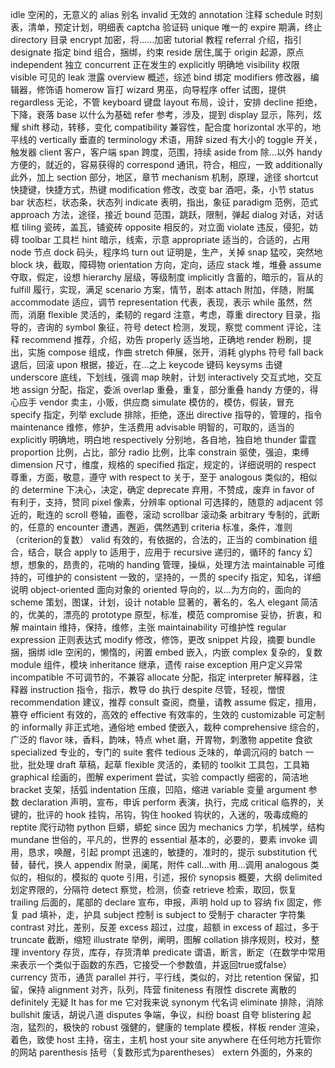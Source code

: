 idle               空闲的，无意义的
alias              别名
invalid            无效的
annotation         注释
schedule           时刻表，清单，预定计划，明细表
captcha            验证码
unique             唯一的
expire             期满，终止
directory          目录
encrypt            加密，将……加密
tutorial           教程
referral           介绍，指引
designate          指定
bind               组合，捆绑，约束
reside             居住,属于
origin             起源，原点
independent        独立
concurrent         正在发生的
explicitly         明确地
visibility         权限
visible            可见的
leak               泄露
overview           概述，综述
bind               绑定
modifiers          修改器，编辑器，修饰语
homerow            盲打
wizard             男巫，向导程序
offer              试图，提供
regardless         无论，不管
keyboard           键盘
layout             布局，设计，安排
decline            拒绝，下降，衰落
base               以什么为基础
refer              参考，涉及，提到
display            显示，陈列，炫耀
shift              移动，转移，变化
compatibility      兼容性，配合度
horizontal         水平的，地平线的
vertically         垂直的
terminology        术语，用辞
sized              有大小的
toggle             开关，触发器
client             客户，客户端
span               跨度，范围，持续
aside from         除…以外
handy              方便的，就近的，容易获得的
correspond         通讯，符合，相应，一致
additionally       此外，加上
section            部分，地区，章节
mechanism          机制，原理，途径
shortcut           快捷键，快捷方式，热键
modification       修改，改变
bar                酒吧，条，小节
status bar         状态栏，状态条，状态列
indicate           表明，指出，象征
paradigm           范例，范式
approach           方法，途径，接近
bound              范围，跳跃，限制，弹起
dialog             对话，对话框
tiling             瓷砖，盖瓦，铺瓷砖
opposite           相反的，对立面
violate            违反，侵犯，妨碍
toolbar            工具栏
hint               暗示，线索，示意
appropriate        适当的，合适的，占用
node               节点
dock               码头，程序坞
turn out           证明是，生产，关掉
snap               猛咬，突然地
block              块，截取，障碍物
orientation        方向，定向，适应
stack              堆，堆叠
assume             夺取，假定，设想
hierarchy          层级，等级制度
implicitly         含蓄的，暗示的，盲从的
fulfill            履行，实现，满足
scenario           方案，情节，剧本
attach             附加，伴随，附属
accommodate        适应，调节
representation     代表，表现，表示
while              虽然，然而，消磨
flexible           灵活的，柔韧的
regard             注意，考虑，尊重
directory          目录，指导的，咨询的
symbol             象征，符号
detect             检测，发现，察觉
comment            评论，注释
recommend          推荐，介绍，劝告
properly           适当地，正确地
render             粉刷，提出，实施
compose            组成，作曲
stretch            伸展，张开，消耗
glyphs             符号
fall back          退后，回滚
upon               根据，接近，在…之上
keycode            键码
keysyms            击键
underscore         底线，下划线，强调
map                映射，计划
interactively      交互式地，交互地
assign             分配，指定，委派
overlap            重叠，重复，部分重叠
handy              方便的，得心应手
vendor             卖主，小贩，供应商
simulate           模仿的，模仿，假装，冒充
specify            指定，列举
exclude            排除，拒绝，逐出
directive          指导的，管理的，指令
maintenance        维修，修护，生活费用
advisable          明智的，可取的，适当的
explicitly         明确地，明白地
respectively       分别地，各自地，独自地
thunder            雷霆
proportion         比例，占比，部分
radio              比例，比率
constrain          驱使，强迫，束缚
dimension          尺寸，维度，规格的
specified          指定，规定的，详细说明的
respect            尊重，方面，敬意，遵守
with respect to    关于，至于
analogous          类似的，相似的
determine          下决心，决定，确定
deprecate          弃用，不赞成，废弃
in favor of        有利于，支持，赞同
pixel              像素，分辨率
optional           可选择的，随意的
adjacent           邻近的，毗连的
scroll             卷轴，画卷，滚动
scrollbar          滚动条
arbitrary          专制的，武断的，任意的
encounter          遭遇，邂逅，偶然遇到
criteria           标准，条件，准则（criterion的复数）
valid              有效的，有依据的，合法的，正当的
combination        组合，结合，联合
apply to           适用于，应用于
recursive          递归的，循环的
fancy              幻想，想象的，昂贵的，花哨的
handing            管理，操纵，处理方法
maintainable       可维持的，可维护的
consistent         一致的，坚持的，一贯的
specify            指定，知名，详细说明
object-oriented    面向对象的
oriented           导向的，以…为方向的，面向的
scheme             策划，图谋，计划，设计
notable            显著的，著名的，名人
elegant            简洁的，优美的，漂亮的
prototype          原型，标准，模范
compromise         妥协，折衷，和解
maintain           维持，保持，维修，主张
maintainability    可维护性
regular expression 正则表达式
modify             修改，修饰，更改
snippet            片段，摘要
bundle             捆，捆绑
idle               空闲的，懒惰的，闲置
embed              嵌入，内嵌
complex            复杂的，复数
module             组件，模块
inheritance        继承，遗传
raise exception    用户定义异常
incompatible       不可调节的，不兼容
allocate           分配，指定
interpreter        解释器，注释器
instruction        指令，指示，教导
do                 执行
despite            尽管，轻视，憎恨
recommendation     建议，推荐
consult            查阅，商量，请教
assume             假定，擅用，篡夺
efficient          有效的，高效的
effective          有效率的，生效的
customizable       可定制的
informally         非正式地，通俗地
embed              使嵌入，栽种
comprehensive      综合的，广泛的
flavor             味，香料，韵味，特点
whet               磨，开胃物，刺激物
appetite           食欲
specialized        专业的，专门的
suite              套件
tedious            乏味的，单调沉闷的
batch              一批，批处理
draft              草稿，起草
flexible           灵活的，柔韧的
toolkit            工具包，工具箱
graphical          绘画的，图解
experiment         尝试，实验
compactly          细密的，简洁地
bracket            支架，括弧
indentation        压痕，凹陷，缩进
variable           变量
argument           参数
declaration        声明，宣布，申诉
perform            表演，执行，完成
critical           临界的，关键的，批评的
hook               挂钩，吊钩，钩住
hooked             钩状的，入迷的，吸毒成瘾的
reptite            爬行动物
python             巨蟒，蟒蛇
since              因为
mechanics          力学，机械学，结构
mundane            世俗的，平凡的，世界的
essential          基本的，必要的，要素
invoke             调用，恳求，唤醒，引起
prompt             迅速的，敏捷的，准时的，提示
substitution       代替，替代，换人
appendix           附录，阑尾，附件
call...with        用…调用
analogous          类似的，相似的，模拟的
quote              引用，引述，报价
synopsis           概要，大纲
delimited          划定界限的，分隔符
detect             察觉，检测，侦查
retrieve           检索，取回，恢复
trailing           后面的，尾部的
declare            宣布，申报，声明
hold up to         容纳
fix                固定，修复
pad                填补，走，护具
subject            控制
is subject to      受制于
character          字符集
contrast           对比，差别，反差
excess             超过，过度，超额
in excess of       超过，多于
truncate           截断，缩短
illustrate         举例，阐明，图解
collation          排序规则，校对，整理
inventory          存货，库存，存货清单
predicate          谓语，断言，断定（在数学中常用来表示一个类似于函数的东西，它接受一个参数值，并返回true或false）
currency           货币，通货
parallel           并行，平行线，类似的，对比
retention          保留，扣留，保持
alignment          对齐，队列，阵营 
finiteness         有限性
discrete           离散的
definitely         无疑
It has for me      它对我来说
synonym             代名词
eliminate           排除，消除
bullshit            废话，胡说八道
disputes            争端，争议，纠纷
boast               自夸
blistering          起泡，猛烈的，极快的
robust              强健的，健康的
template            模板，样板
render              渲染，着色，致使
host                主持，宿主，主机
host your site anywhere 在任何地方托管你的网站
parenthesis         括号（复数形式为parentheses）
extern              外面的，外来的
